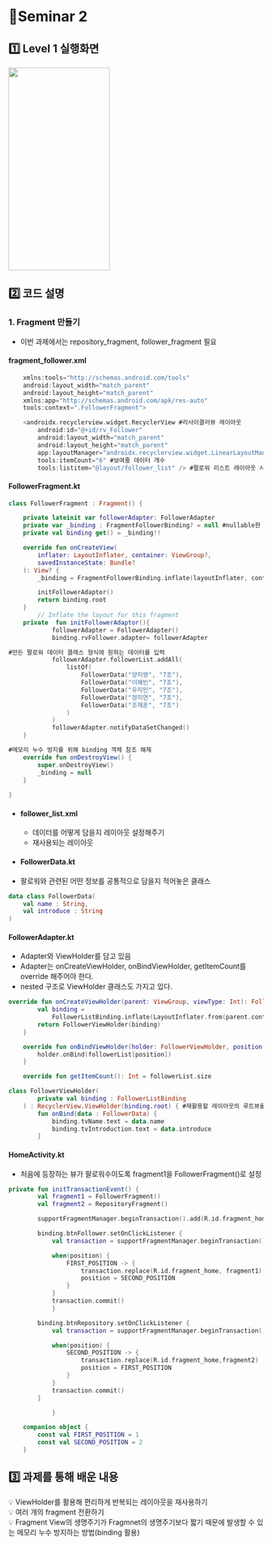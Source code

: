 # 🌱Seminar 2
## 1️⃣ Level 1 실행화면
<img src="https://user-images.githubusercontent.com/92876819/164729685-90c1f660-099e-49ca-b70c-64cd04fe523c.gif" width="200" height="400"/>

## 2️⃣ 코드 설명
### **1. Fragment 만들기**
  - 이번 과제에서는 repository_fragment, follower_fragment 필요
 
#### fragment_follower.xml
```kotlin
    xmlns:tools="http://schemas.android.com/tools"
    android:layout_width="match_parent"
    android:layout_height="match_parent"
    xmlns:app="http://schemas.android.com/apk/res-auto"
    tools:context=".FollowerFragment">

    <androidx.recyclerview.widget.RecyclerView #리사이클러뷰 레이아웃 
        android:id="@+id/rv_Follower"
        android:layout_width="match_parent"
        android:layout_height="match_parent"
        app:layoutManager="androidx.recyclerview.widget.LinearLayoutManager" #LayoutManager 클래스를 불러 원하는 형태 선택(팔로워는 선형으로 선택)
        tools:itemCount="6" #보여줄 데이터 개수 
        tools:listitem="@layout/follower_list" /> #팔로워 리스트 레이아웃 사용

```
#### FollowerFragment.kt
```kotlin
class FollowerFragment : Fragment() {

    private lateinit var followerAdapter: FollowerAdapter
    private var _binding : FragmentFollowerBinding? = null #nullable한 변수로 선언(메모리 누수 방지)
    private val binding get() = _binding!!

    override fun onCreateView(
        inflater: LayoutInflater, container: ViewGroup?,
        savedInstanceState: Bundle?
    ): View? {
        _binding = FragmentFollowerBinding.inflate(layoutInflater, container, false)

        initFollowerAdaptor()
        return binding.root
    }
        // Inflate the layout for this fragment
    private  fun initFollowerAdaptor(){
            followerAdapter = FollowerAdapter()
            binding.rvFollower.adapter= followerAdapter

#만든 팔로워 데이터 클래스 형식에 원하는 데이터를 입력
            followerAdapter.followerList.addAll(
                listOf(
                    FollowerData("양지영", "7조"),
                    FollowerData("이혜빈", "7조"),
                    FollowerData("유지민", "7조"),
                    FollowerData("정지연", "7조"),
                    FollowerData("조재훈", "7조")
                )
            )
            followerAdapter.notifyDataSetChanged()
    }

#메모리 누수 방지를 위해 binding 객체 참조 해제
    override fun onDestroyView() {
        super.onDestroyView()
        _binding = null
    }
    
}
```
 

- #### follower_list.xml
  - 데이터를 어떻게 담을지 레이아웃 설정해주기
  - 재사용되는 레이아웃

- #### FollowerData.kt
- 팔로워와 관련된 어떤 정보를 공통적으로 담을지 적어놓은 클래스
```kotlin
data class FollowerData(
    val name : String,
    val introduce : String
)
```
#### FollowerAdapter.kt
  - Adapter와 ViewHolder를 담고 있음
  - Adapter는 onCreateViewHolder, onBindViewHolder, getItemCount를 override 해주어야 한다.
  - nested 구조로 ViewHolder 클래스도 가지고 있다.

```kotlin
override fun onCreateViewHolder(parent: ViewGroup, viewType: Int): FollowerViewHolder {
        val binding =
            FollowerListBinding.inflate(LayoutInflater.from(parent.context), parent, false)
        return FollowerViewHolder(binding)
    }

    override fun onBindViewHolder(holder: FollowerViewHolder, position: Int) { #ViewHolder가 가진 뷰에 Adapter로부터 전달받은 데이터 전달
        holder.onBind(followerList[position])
    }

    override fun getItemCount(): Int = followerList.size

``` 

```kotlin
class FollowerViewHolder(
        private val binding : FollowerListBinding
    ) : RecyclerView.ViewHolder(binding.root) { #재활용할 레이아웃의 루트뷰를 넘겨준다.
        fun onBind(data : FollowerData) {
            binding.tvName.text = data.name
            binding.tvIntroduction.text = data.introduce
        }
```


#### HomeActivity.kt
  - 처음에 등장하는 뷰가 팔로워수이도록 fragment1을 FollowerFragment()로 설정  

```kotlin
private fun initTransactionEvent() {
        val fragment1 = FollowerFragment()
        val fragment2 = RepositoryFragment()

        supportFragmentManager.beginTransaction().add(R.id.fragment_home, fragment1).commit()

        binding.btnFollower.setOnClickListener {
            val transaction = supportFragmentManager.beginTransaction()

            when(position) {
                FIRST_POSITION -> {
                    transaction.replace(R.id.fragment_home, fragment1)
                    position = SECOND_POSITION
                }
            }
            transaction.commit()
            }

        binding.btnRepository.setOnClickListener {
            val transaction = supportFragmentManager.beginTransaction()

            when(position) {
                SECOND_POSITION -> {
                    transaction.replace(R.id.fragment_home,fragment2)
                    position = FIRST_POSITION
                }
            }
            transaction.commit()
        }

            }

    companion object {
        const val FIRST_POSITION = 1
        const val SECOND_POSITION = 2
    }
```

## 3️⃣ 과제를 통해 배운 내용
  💡 ViewHolder를 활용해 편리하게 반복되는 레이아웃을 재사용하기<br>
  💡 여러 개의 fragment 전환하기<br>
  💡 Fragment View의 생명주기가 Fragmnet의 생명주기보다 짧기 때문에 발생할 수 있는 메모리 누수 방지하는 방법(binding 활용) 
